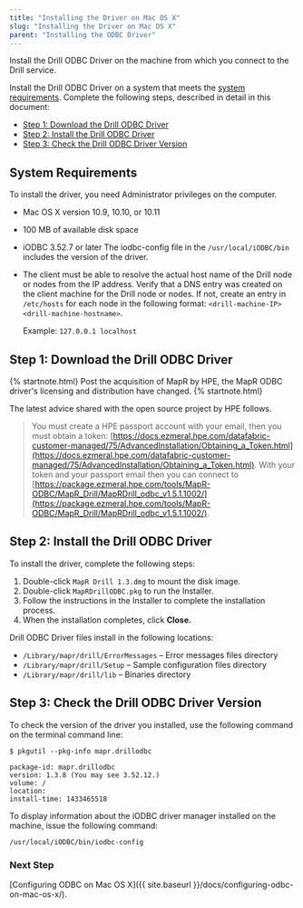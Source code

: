 ```yaml
---
title: "Installing the Driver on Mac OS X"
slug: "Installing the Driver on Mac OS X"
parent: "Installing the ODBC Driver"
---
```

Install the Drill ODBC Driver on the machine from which you connect to
the Drill service.

Install the Drill ODBC Driver on a system that meets the [system requirements]({{site.baseurl}}/docs/installing-the-driver-on-mac-os-x/#system-requirements). Complete the following steps, described in detail in this document:

  * [Step 1: Download the Drill ODBC Driver]({{site.baseurl}}/docs/installing-the-driver-on-mac-os-x/#step-1-download-the-drill-odbc-driver)
  * [Step 2: Install the Drill ODBC Driver]({{site.baseurl}}/docs/installing-the-driver-on-mac-os-x/#step-2:-install-the-drill-odbc-driver)
  * [Step 3: Check the Drill ODBC Driver Version]({{site.baseurl}}/docs/installing-the-driver-on-mac-os-x/#step-3:-check-the-drill-odbc-driver-version)


## System Requirements
To install the driver, you need Administrator privileges on the computer.

  * Mac OS X version 10.9, 10.10, or 10.11
  * 100 MB of available disk space
  * iODBC 3.52.7 or later
    The iodbc-config file in the `/usr/local/iODBC/bin` includes the version of the driver.
  * The client must be able to resolve the actual host name of the Drill node or nodes from the IP address. Verify that a DNS entry was created on the client machine for the Drill node or nodes. If not, create an entry in `/etc/hosts` for each node in the following format:  `<drill-machine-IP> <drill-machine-hostname>`.

	Example: `127.0.0.1 localhost`


## Step 1: Download the Drill ODBC Driver

{% startnote.html}
Post the acquisition of MapR by HPE, the MapR ODBC driver's licensing and distribution have changed.
{% startnote.html}

The latest advice shared with the open source project by HPE follows.

> You must create a HPE passport account with your email, then you must obtain a token: [https://docs.ezmeral.hpe.com/datafabric-customer-managed/75/AdvancedInstallation/Obtaining_a_Token.html](https://docs.ezmeral.hpe.com/datafabric-customer-managed/75/AdvancedInstallation/Obtaining_a_Token.html). With your token and your passport email then you can connect to [https://package.ezmeral.hpe.com/tools/MapR-ODBC/MapR_Drill/MapRDrill_odbc_v1.5.1.1002/](https://package.ezmeral.hpe.com/tools/MapR-ODBC/MapR_Drill/MapRDrill_odbc_v1.5.1.1002/).


## Step 2: Install the Drill ODBC Driver

To install the driver, complete the following steps:

  1. Double-click `MapR Drill 1.3.dmg` to mount the disk image.
  2. Double-click `MapRDrillODBC.pkg` to run the Installer.
  3. Follow the instructions in the Installer to complete the installation process.
  4. When the installation completes, click **Close.**


Drill ODBC Driver files install in the following locations:

  * `/Library/mapr/drill/ErrorMessages` – Error messages files directory
  * `/Library/mapr/drill/Setup` – Sample configuration files directory
  * `/Library/mapr/drill/lib` – Binaries directory

## Step 3: Check the Drill ODBC Driver Version

To check the version of the driver you installed, use the following command on the terminal command line:

    $ pkgutil --pkg-info mapr.drillodbc

    package-id: mapr.drillodbc
    version: 1.3.8 (You may see 3.52.12.)
    volume: /
    location:
    install-time: 1433465518
To display information about the iODBC driver manager installed on the machine, issue the following command:

    /usr/local/iODBC/bin/iodbc-config

### Next Step

[Configuring ODBC on Mac OS X]({{ site.baseurl }}/docs/configuring-odbc-on-mac-os-x/).
